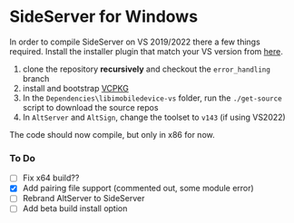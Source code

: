 # SideServer for Windows

In order to compile SideServer on VS 2019/2022 there a few things required.
Install the installer plugin that match your VS version from [here](https://marketplace.visualstudio.com/items?itemName=VisualStudioClient.MicrosoftVisualStudio2017InstallerProjects).

1. clone the repository **recursively** and checkout the `error_handling` branch
2. install and bootstrap [VCPKG](https://github.com/microsoft/vcpkg)
3. In the `Dependencies\libimobiledevice-vs` folder, run the `./get-source` script to download the source repos
4. In `AltServer` and `AltSign`, change the toolset to `v143` (if using VS2022)

The code should now compile, but only in x86 for now.

### To Do

- [ ] Fix x64 build??
- [x] Add pairing file support (commented out, some module error)
- [ ] Rebrand AltServer to SideServer
- [ ] Add beta build install option

